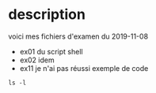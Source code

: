 # description
voici mes fichiers d'examen du 2019-11-08
 
* ex01 du script shell
* ex02 idem
* ex11 je n'ai pas réussi exemple de code

``ls -l``
  
